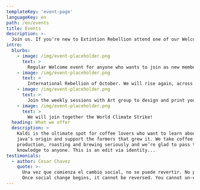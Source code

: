 ```yaml
---
templateKey: 'event-page'
languageKey: en
path: /en/events
title: Events
description: >-
  Join us. If you're new to Extintion Rebellion attend one of our Welcome events. 
intro:
  blurbs:
    - image: /img/event-placeholder.png
      text: >
        Regular Welcome event for anyone who wants to join as new member. Become a rebel.
    - image: /img/event-placeholder.png
      text: >
        International Rebellion of October. We will rise again, across cities, countries and continents. Come with us to Madrid.
    - image: /img/event-placeholder.png
      text: >
        Join the weekly sessions with Art group to design and print your own signs, t-shirt and more.
    - image: /img/event-placeholder.png
      text: >
        We will join together the World Climate Strike!
  heading: What we offer
  description: >
    Kaldi is the ultimate spot for coffee lovers who want to learn about their
    java’s origin and support the farmers that grew it. We take coffee
    production, roasting and brewing seriously and we’re glad to pass that
    knowledge to anyone. This is an edit via identity...
testimonials:
  - author: Cesar Chavez
    quote: >-
      Una vez que comienza el cambio social, no se puede revertir. No puedes quitar la educación a la persona que ha aprendido a leer. No puedes humillar a la persona que siente orgullo. No puedes oprimir a la gente que ya no tiene miedo. Hemos visto el futuro, y el futuro es nuestro.
      Once social change begins, it cannot be reversed. You cannot un-educate the person who has learned to read. You cannot humiliate the person who feels pride. You cannot oppress the people who are not afraid anymore. We have seen the future and the future is ours.s
---
```

